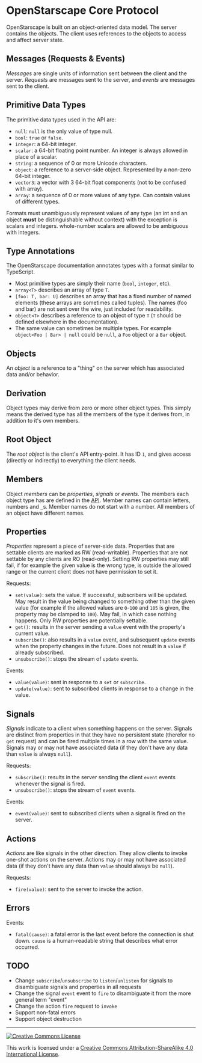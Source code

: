 # OpenStarscape Core Protocol
OpenStarscape is built on an object-oriented data model. The server contains the objects. The client uses references to the objects to access and affect server state.

## Messages (Requests & Events)
_Messages_ are single units of information sent between the client and the server. _Requests_ are messages sent to the server, and _events_ are messages sent to the client.

## Primitive Data Types
The primitive data types used in the API are:
- `null`: `null` is the only value of type null.
- `bool`: `true` or `false`.
- `integer`: a 64-bit integer.
- `scalar`: a 64-bit floating point number. An integer is always allowed in place of a scalar.
- `string`: a sequence of 0 or more Unicode characters.
- `object`: a reference to a server-side object. Represented by a non-zero 64-bit integer.
- `vector3`: a vector with 3 64-bit float components (not to be confused with array).
- `array`: a sequence of 0 or more values of any type. Can contain values of different types.

Formats must unambiguously represent values of any type (an int and an object __must__ be distinguishable without context) with the exception is scalars and integers. whole-number scalars are allowed to be ambiguous with integers.

## Type Annotations
The OpenStarscape documentation annotates types with a format similar to TypeScript.
- Most primitive types are simply their name (`bool`, `integer`, etc).
- `array<T>` describes an array of type `T`.
- `[foo: T, bar: U]` describes an array that has a fixed number of named elements (these arrays are sometimes called tuples). The names (foo and bar) are not sent over the wire, just included for readability.
- `object<T>` describes a reference to an object of type `T` (`T` should be defined elsewhere in the documentation).
- The same value can sometimes be multiple types. For example `object<Foo | Bar> | null` could be `null`, a `Foo` object or a `Bar` object.

## Objects
An _object_ is a reference to a "thing" on the server which has associated data and/or behavior.

## Derivation
Object types may derive from zero or more other object types. This simply means the derived type has all the members of the type it derives from, in addition to it's own members.

## Root Object
The _root object_ is the client's API entry-point. It has ID `1`, and gives access (directly or indirectly) to everything the client needs.

## Members
Object _members_ can be _properties_, _signals_ or _events_. The members each object type has are defined in the [API](api.md). Member names can contain letters, numbers and `_`s. Member names do not start with a number. All members of an object have different names.

## Properties
_Properties_ represent a piece of server-side data. Properties that are settable clients are marked as RW (read-writable). Properties that are not settable by any clients are RO (read-only). Setting RW properties may still fail, if for example the given value is the wrong type, is outside the allowed range or the current client does not have permission to set it.

Requests:
- `set(value)`: sets the value. If successful, subscribers will be updated. May result in the value being changed to something other than the given value (for example if the allowed values are `0`-`100` and `105` is given, the property may be clamped to `100`). May fail, in which case nothing happens. Only RW properties are potentially settable.
- `get()`: results in the server sending a `value` event with the property's current value.
- `subscribe()`: also results in a `value` event, and subsequent `update` events when the property changes in the future. Does not result in a `value` if already subscribed.
- `unsubscribe()`: stops the stream of `update` events.

Events:
- `value(value)`: sent in response to a `set` or `subscribe`.
- `update(value)`: sent to subscribed clients in response to a change in the value.

## Signals
_Signals_ indicate to a client when something happens on the server. Signals are distinct from properties in that they have no persistent state (therefor no `get` request) and can be fired multiple times in a row with the same value. Signals may or may not have associated data (if they don't have any data than `value` is always `null`).

Requests:
- `subscribe()`: results in the server sending the client `event` events whenever the signal is fired.
- `unsubscribe()`: stops the stream of `event` events.

Events:
- `event(value)`: sent to subscribed clients when a signal is fired on the server.

## Actions
_Actions_ are like signals in the other direction. They allow clients to invoke one-shot actions on the server. Actions may or may not have associated data (if they don't have any data than `value` should always be `null`).

Requests:
- `fire(value)`: sent to the server to invoke the action.

## Errors
Events:
- `fatal(cause)`: a fatal error is the last event before the connection is shut down. `cause` is a human-readable string that describes what error occurred.

## TODO
- Change `subscribe`/`unsubscribe` to `listen`/`unlisten` for signals to disambiguate signals and properties in all requests
- Change the signal `event` event to `fire` to disambiguate it from the more general term "event"
- Change the action `fire` request to `invoke`
- Support non-fatal errors
- Support object destruction

---

<a rel="license" href="http://creativecommons.org/licenses/by-sa/4.0/"><img alt="Creative Commons License" style="border-width:0" src="https://i.creativecommons.org/l/by-sa/4.0/88x31.png" /></a>

This work is licensed under a [Creative Commons Attribution-ShareAlike 4.0 International License](http://creativecommons.org/licenses/by-sa/4.0/).
